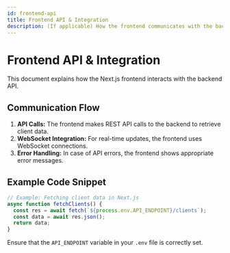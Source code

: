 ```yaml
---
id: frontend-api
title: Frontend API & Integration
description: (If applicable) How the frontend communicates with the backend.
---
```


# Frontend API & Integration

This document explains how the Next.js frontend interacts with the backend API.

## Communication Flow

1. **API Calls:** The frontend makes REST API calls to the backend to retrieve client data.
2. **WebSocket Integration:** For real-time updates, the frontend uses WebSocket connections.
3. **Error Handling:** In case of API errors, the frontend shows appropriate error messages.

## Example Code Snippet

```javascript
// Example: Fetching client data in Next.js
async function fetchClients() {
  const res = await fetch(`${process.env.API_ENDPOINT}/clients`);
  const data = await res.json();
  return data;
}
```

Ensure that the `API_ENDPOINT` variable in your `.env` file is correctly set.
